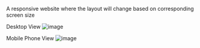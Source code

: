 A responsive website where the layout will change based on corresponding screen size

Desktop View
![image](https://github.com/yanqi325/Responsive-Website/assets/90841553/ff7343d9-b49f-4fe7-9267-4c70b217f385)

Mobile Phone View
![image](https://github.com/yanqi325/Responsive-Website/assets/90841553/042c86eb-582e-4a87-b0da-e8795866b4bc)

